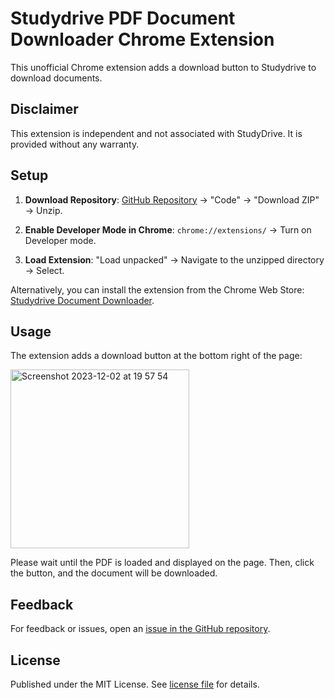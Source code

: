 # Studydrive PDF Document Downloader Chrome Extension

This unofficial Chrome extension adds a download button to Studydrive to download documents.

## Disclaimer

This extension is independent and not associated with StudyDrive. It is provided without any warranty.

## Setup

1. **Download Repository**: [GitHub Repository](https://github.com/johanneslo1/studydrive-chrome-extension) → "Code" → "Download ZIP" → Unzip.

2. **Enable Developer Mode in Chrome**: `chrome://extensions/` → Turn on Developer mode.

3. **Load Extension**: "Load unpacked" → Navigate to the unzipped directory → Select.

Alternatively, you can install the extension from the Chrome Web Store: [Studydrive Document Downloader](https://chromewebstore.google.com/detail/studydrive-document-downl/difalggihgngpaelndglggbjgkfhehao?hl=de).

## Usage

The extension adds a download button at the bottom right of the page:

<img width="286" alt="Screenshot 2023-12-02 at 19 57 54" src="https://github.com/johanneslo1/studydrive-chrome-extension/assets/36767435/05b83932-8794-4161-814c-2b84b9ac7dbf">

Please wait until the PDF is loaded and displayed on the page. Then, click the button, and the document will be downloaded.

## Feedback

For feedback or issues, open an [issue in the GitHub repository](https://github.com/johanneslo1/studydrive-chrome-extension/issues).

## License

Published under the MIT License. See [license file](https://github.com/johanneslo1/studydrive-chrome-extension/blob/main/LICENSE) for details.